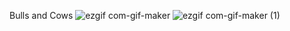 Bulls and Cows
![ezgif com-gif-maker](https://user-images.githubusercontent.com/45119238/183430975-b8ef4b4d-5a86-4688-a78d-45dd1f7a452e.gif)
![ezgif com-gif-maker (1)](https://user-images.githubusercontent.com/45119238/183431014-7f03a27d-c4d5-4b26-a689-9b635b6ee514.gif)
